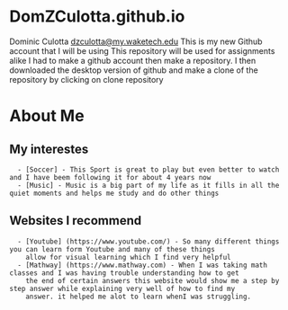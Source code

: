 # DomZCulotta.github.io
Dominic Culotta dzculotta@my.waketech.edu
This is my new Github account that I will be using
This repository will be used for assignments alike
I had to make a github account then make a repository. I then downloaded the desktop version of github and make a clone of the repository by clicking on clone repository
# About Me
## My interestes
      - [Soccer] - This Sport is great to play but even better to watch and I have beem following it for about 4 years now
      - [Music] - Music is a big part of my life as it fills in all the quiet moments and helps me study and do other things
## Websites I recommend 
      - [Youtube] (https://www.youtube.com/) - So many different things you can learn form Youtube and many of these things 
        allow for visual learning which I find very helpful
      - [Mathway] (https://www.mathway.com) - When I was taking math classes and I was having trouble understanding how to get 
        the end of certain answers this website would show me a step by step answer while explaining very well of how to find my 
        answer. it helped me alot to learn whenI was struggling.
